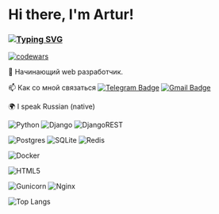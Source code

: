 # Hi there, I'm Artur!
### [![Typing SVG](https://readme-typing-svg.herokuapp.com?font=Fira+Code&pause=1000&color=0A222C&random=false&width=435&lines=Python+Backend+Developer)](https://git.io/typing-svg)

[![codewars](https://www.codewars.com/users/z_a_i/badges/small)](https://www.codewars.com/users/z_a_i)

🌱 Начинающий web разработчик.

📫 Как со мной связаться [![Telegram Badge](https://img.shields.io/badge/-filimonovalexey-blue?style=flat&logo=Telegram&logoColor=white)](https://t.me/z_a_i77) [![Gmail Badge](https://img.shields.io/badge/-Gmail-red?style=flat&logo=Gmail&logoColor=white)](mailto:artziga77@gmail.com)


🌍 I speak Russian (native)

![Python](https://img.shields.io/badge/python-3670A0?style=for-the-badge&logo=python&logoColor=ffdd54)
![Django](https://img.shields.io/badge/django-%23092E20.svg?style=for-the-badge&logo=django&logoColor=white)
![DjangoREST](https://img.shields.io/badge/DJANGO-REST-ff1709?style=for-the-badge&logo=django&logoColor=white&color=ff1709&labelColor=gray)

![Postgres](https://img.shields.io/badge/postgres-%23316192.svg?style=for-the-badge&logo=postgresql&logoColor=white)
![SQLite](https://img.shields.io/badge/sqlite-%2307405e.svg?style=for-the-badge&logo=sqlite&logoColor=white)
![Redis](https://img.shields.io/badge/redis-%23DD0031.svg?style=for-the-badge&logo=redis&logoColor=white)

![Docker](https://img.shields.io/badge/docker-%230db7ed.svg?style=for-the-badge&logo=docker&logoColor=white)

![HTML5](https://img.shields.io/badge/html5-%23E34F26.svg?style=for-the-badge&logo=html5&logoColor=white)

![Gunicorn](https://img.shields.io/badge/gunicorn-%298729.svg?style=for-the-badge&logo=gunicorn&logoColor=white)
![Nginx](https://img.shields.io/badge/nginx-%23009639.svg?style=for-the-badge&logo=nginx&logoColor=white)


![Top Langs](https://github-readme-stats.vercel.app/api/top-langs/?username=artziga&layout=compact)
